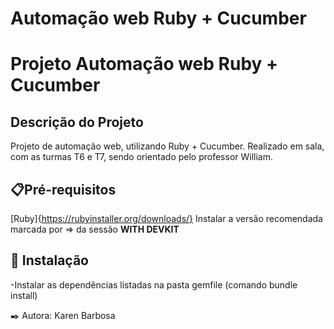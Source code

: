 # Automação web Ruby + Cucumber

# Projeto Automação web Ruby + Cucumber

## Descrição do Projeto
Projeto de automação web, utilizando Ruby + Cucumber. Realizado em sala, com as turmas T6 e T7, sendo orientado pelo professor William.

##  📋Pré-requisitos
[Ruby]{https://rubyinstaller.org/downloads/}
Instalar a versão recomendada marcada por => da sessão <b>WITH DEVKIT</b>

## 🔧 Instalação
-Instalar as dependências listadas na pasta gemfile (comando bundle install)






✒️ Autora:
Karen Barbosa

